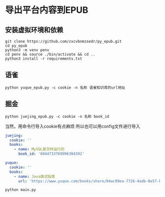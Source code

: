 # 导出平台内容到EPUB

## 安装虚拟环境和依赖
```shell
git clone https://github.com/zxcvbnmzsedr/py_epub.git
cd py_epub
python3 -m venv penv
cd penv && source ./bin/activate && cd ..
python3 install -r requirements.txt
```
## 语雀

```shell
python yuque_epub.py -c cookie -n 名称 语雀知识库的url地址
```

## 掘金

```shell
python juejing_epub.py -c cookie -n 名称 book_id
```

当然，用命令行导入cookie有点麻烦
所以也可以用config文件进行导入

```yaml
juejing:
  cookie: ''
  books:
    - name: MySQL是怎样运行的
      book_id: '6844733769996304392'

yuque:
  cookie: ''
  books:
    - name: Java面试指南
      url: 'https://www.yuque.com/books/share/04ac99ea-7726-4adb-8e57-bf21e2cc7183'
```

```shell
python main.py
```